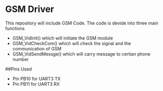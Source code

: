 # GSM Driver 
This repository will include GSM Code. The code is devide into three main functions
- GSM_VidInit() which will initiate the GSM module 
- GSM_VidCheckCom() which will check the signal and the communication of GSM
- GSM_VidSendMessge()  which will carry message to certian phone number

##Pins Used 
- Pin PB10 for UART3 TX
- Pin PB11 for UART3 RX 
 
